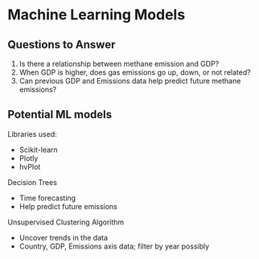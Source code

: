 # Machine Learning Models

## Questions to Answer
1. Is there a relationship between methane emission and GDP?
2. When GDP is higher, does gas emissions go up, down, or not related?
3. Can previous GDP and Emissions data help predict future methane emissions?


## Potential ML models

Libraries used:
- Scikit-learn
- Plotly
- hvPlot

Decision Trees 
- Time forecasting 
- Help predict future emissions 

Unsupervised Clustering Algorithm
- Uncover trends in the data
- Country, GDP, Emissions axis data; filter by year possibly
